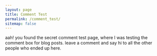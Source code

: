 ```yaml
---
layout: page
title: Comment Test
permalink: /comment_test/
sitemap: false
---
```


aah!  you found the secret comment test page, where I was testing the comment box for blog posts.  leave a comment and say hi to all the other people who ended up here.

<div id="remark42"></div>

<script>
  var remark_config = {
        host: 'https://comments.atctwo.net',
        site_id: "atctwo.net",
        components: ['embed', 'last-comments'],
        max_shown_comments: 100,
        theme: 'dark',
        page_title: {{page.title}},
        locale: 'en',
        show_email_subscription: true,
        simple_view: false
    }
</script>

<script>!function(e,n){for(var o=0;o<e.length;o++){var r=n.createElement("script"),c=".js",d=n.head||n.body;"noModule"in r?(r.type="module",c=".mjs"):r.async=!0,r.defer=!0,r.src=remark_config.host+"/web/"+e[o]+c,d.appendChild(r)}}(remark_config.components||["embed"],document);</script>